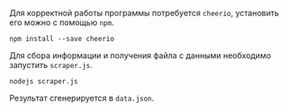 Для корректной работы программы потребуется `cheerio`, установить его можно с помощью `npm`.

    npm install --save cheerio

Для сбора информации и получения файла с данными необходимо запустить `scraper.js`.
    
    nodejs scraper.js
    
Результат сгенерируется в `data.json`.


